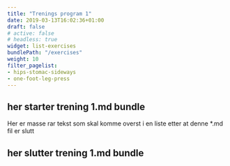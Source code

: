 ```yaml
---
title: "Trenings program 1"
date: 2019-03-13T16:02:36+01:00
draft: false 
# active: false 
# headless: true
widget: list-exercises
bundlePath: "/exercises"
weight: 10
filter_pagelist:
- hips-stomac-sideways
- one-foot-leg-press
---
```

## her starter trening 1.md bundle

<!-- {{< youtube w7Ft2ymGmfc >}} -->
Her er masse rar tekst som skal komme overst i en liste etter at denne *.md fil er slutt

## her slutter trening 1.md bundle